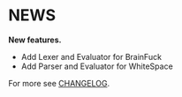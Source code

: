 # NEWS

**New features.**

* Add Lexer and Evaluator for BrainFuck
* Add Parser and Evaluator for WhiteSpace

For more see [CHANGELOG](CHANGELOG.md).

